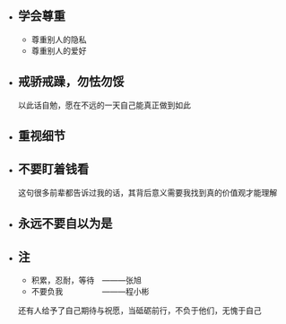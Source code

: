 - ## 学会尊重

  - 尊重别人的隐私
  - 尊重别人的爱好



- ## 戒骄戒躁，勿怯勿馁

  以此话自勉，愿在不远的一天自己能真正做到如此



- ## 重视细节



- ## 不要盯着钱看

  这句很多前辈都告诉过我的话，其背后意义需要我找到真的价值观才能理解



- ## 永远不要自以为是



- ## 注

  - 积累，忍耐，等待　———张旭
  - 不要负我　　　　　———程小彬

  还有人给予了自己期待与祝愿，当砥砺前行，不负于他们，无愧于自己


